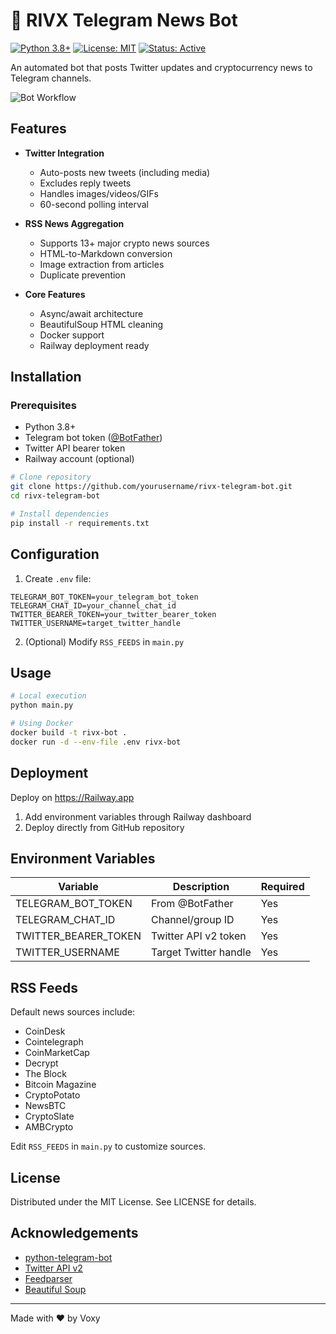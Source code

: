 # 🤖 RIVX Telegram News Bot

[![Python 3.8+](https://img.shields.io/badge/python-3.8+-blue.svg)](https://www.python.org/downloads/)
[![License: MIT](https://img.shields.io/badge/License-MIT-yellow.svg)](https://opensource.org/licenses/MIT)
[![Status: Active](https://img.shields.io/badge/status-active-brightgreen.svg)](https://github.com/yourusername/rivx-telegram-bot)

An automated bot that posts Twitter updates and cryptocurrency news to Telegram channels.

![Bot Workflow](https://via.placeholder.com/800x400.png?text=Twitter+%26+RSS+-%3E+Bot+-%3E+Telegram+Posts)

## Features

- **Twitter Integration**
  - Auto-posts new tweets (including media)
  - Excludes reply tweets
  - Handles images/videos/GIFs
  - 60-second polling interval

- **RSS News Aggregation**
  - Supports 13+ major crypto news sources
  - HTML-to-Markdown conversion
  - Image extraction from articles
  - Duplicate prevention

- **Core Features**
  - Async/await architecture
  - BeautifulSoup HTML cleaning
  - Docker support
  - Railway deployment ready

## Installation

### Prerequisites
- Python 3.8+
- Telegram bot token ([@BotFather](https://t.me/botfather))
- Twitter API bearer token
- Railway account (optional)

```bash
# Clone repository
git clone https://github.com/yourusername/rivx-telegram-bot.git
cd rivx-telegram-bot

# Install dependencies
pip install -r requirements.txt
```

## Configuration

1. Create `.env` file:

```
TELEGRAM_BOT_TOKEN=your_telegram_bot_token
TELEGRAM_CHAT_ID=your_channel_chat_id
TWITTER_BEARER_TOKEN=your_twitter_bearer_token
TWITTER_USERNAME=target_twitter_handle
```

2. (Optional) Modify `RSS_FEEDS` in `main.py`

## Usage

```bash
# Local execution
python main.py

# Using Docker
docker build -t rivx-bot .
docker run -d --env-file .env rivx-bot
```

## Deployment
Deploy on https://Railway.app

1. Add environment variables through Railway dashboard
2. Deploy directly from GitHub repository

## Environment Variables

| Variable               | Description               | Required |
|------------------------|---------------------------|----------|
| TELEGRAM_BOT_TOKEN     | From @BotFather           | Yes      |
| TELEGRAM_CHAT_ID       | Channel/group ID          | Yes      |
| TWITTER_BEARER_TOKEN   | Twitter API v2 token      | Yes      |
| TWITTER_USERNAME       | Target Twitter handle     | Yes      |

## RSS Feeds

Default news sources include:

- CoinDesk
- Cointelegraph
- CoinMarketCap
- Decrypt
- The Block
- Bitcoin Magazine
- CryptoPotato
- NewsBTC
- CryptoSlate
- AMBCrypto

Edit `RSS_FEEDS` in `main.py` to customize sources.

## License
Distributed under the MIT License. See LICENSE for details.

## Acknowledgements

- [python-telegram-bot](https://github.com/python-telegram-bot/python-telegram-bot)
- [Twitter API v2](https://developer.twitter.com/en/docs/twitter-api)
- [Feedparser](https://feedparser.readthedocs.io/)
- [Beautiful Soup](https://www.crummy.com/software/BeautifulSoup/)

---

Made with ❤️ by Voxy